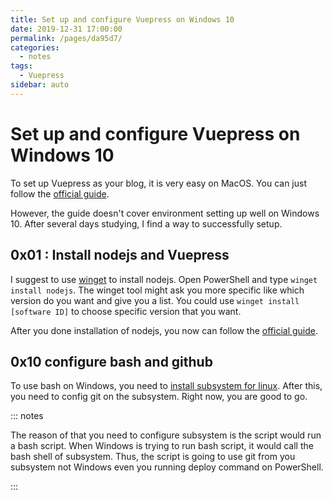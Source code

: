 ```yaml
---
title: Set up and configure Vuepress on Windows 10
date: 2019-12-31 17:00:00
permalink: /pages/da95d7/
categories: 
  - notes
tags: 
  - Vuepress
sidebar: auto
---
```

# Set up and configure Vuepress on Windows 10

To set up Vuepress as your blog, it is very easy on MacOS. You can just follow the [official guide](https://vuepress.vuejs.org/guide/).

However, the guide doesn't cover environment setting up well on Windows 10. After several days studying, I find a way to successfully setup.

## 0x01 : Install nodejs and Vuepress
I suggest to use [winget](https://github.com/microsoft/winget-cli) to install nodejs.
Open PowerShell and type `winget install nodejs`. The winget tool might ask you more specific like which version do you want and give you a list. You could use `winget install [software ID]` to choose specific version that you want.

After you done installation of nodejs, you now can follow the [official guide](https://vuepress.vuejs.org/guide/).

## 0x10 configure bash and github
To use bash on Windows, you need to [install subsystem for linux](https://docs.microsoft.com/en-us/windows/wsl/install-win10). After this, you need to config git on the subsystem. Right now, you are good to go.

::: notes

The reason of that you need to configure subsystem is the script would run a bash script. When Windows is trying to run bash script, it would call the bash shell of subsystem. Thus, the script is going to use git from you subsystem not Windows even you running deploy command on PowerShell.

:::
